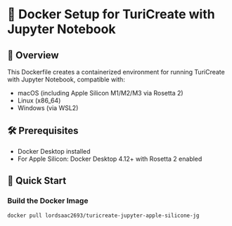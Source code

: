 # 🐳 Docker Setup for TuriCreate with Jupyter Notebook

## 📝 Overview
This Dockerfile creates a containerized environment for running TuriCreate with Jupyter Notebook, compatible with:
- macOS (including Apple Silicon M1/M2/M3 via Rosetta 2)
- Linux (x86_64)
- Windows (via WSL2)

## 🛠 Prerequisites
- Docker Desktop installed
- For Apple Silicon: Docker Desktop 4.12+ with Rosetta 2 enabled

## 🚀 Quick Start

### Build the Docker Image
```bash
docker pull lordsaac2693/turicreate-jupyter-apple-silicone-jg
